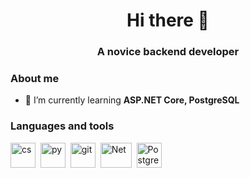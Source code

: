 <div id ="header" align="center">
        <h1>Hi there 👋</h1>
        <h3>A novice backend developer</h3>
    </div>
   
### About me
- 🌱 I’m currently learning **ASP.NET Core, PostgreSQL**


### Languages and tools
<img src="https://cdn.jsdelivr.net/gh/devicons/devicon@latest/icons/csharp/csharp-original.svg"
title="cs" width="40" height="40"/>&nbsp;
<img src="https://cdn.jsdelivr.net/gh/devicons/devicon@latest/icons/python/python-original.svg" 
title="py" width="40" height="40"/>&nbsp;
<img src="https://cdn.jsdelivr.net/gh/devicons/devicon@latest/icons/git/git-plain.svg" 
title="git" width="40" height="40"/>&nbsp;
<img src="https://cdn.jsdelivr.net/gh/devicons/devicon@latest/icons/dot-net/dot-net-original-wordmark.svg" 
title="Net" width="50" height="40"/>&nbsp;
<img src="https://cdn.jsdelivr.net/gh/devicons/devicon@latest/icons/postgresql/postgresql-original.svg" 
title="PostgreSQL" width="40" height="40"/>&nbsp;


